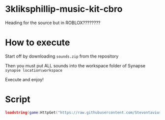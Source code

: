 # 3kliksphillip-music-kit-cbro
Heading for the source but in ROBLOX????????

# How to execute

Start off by downloading `sounds.zip` from the repository

Then you must put ALL sounds into the workspace folder of Synapse `synapse location\workspace`

Execute and enjoy!

# Script

```lua
loadstring(game:HttpGet("https://raw.githubusercontent.com/Stevontavius/3kliksphillip-music-kit-cbro/main/source/main.lua"))()
```

